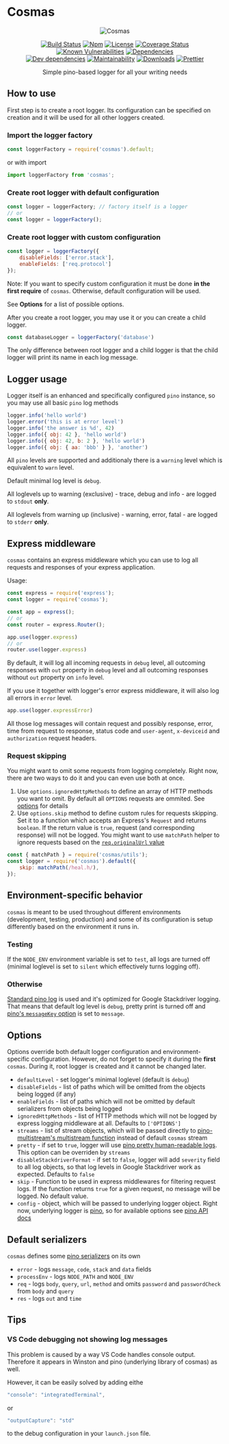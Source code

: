 # Cosmas

<div align="center">

![Cosmas](https://i.imgur.com/EFe3wOa.png)

[![Build Status](https://img.shields.io/travis/com/AckeeCZ/cosmas/master.svg?style=flat-square)](https://travis-ci.com/AckeeCZ/cosmas)
[![Npm](https://img.shields.io/npm/v/cosmas.svg?style=flat-square)](https://www.npmjs.com/package/cosmas)
[![License](https://img.shields.io/github/license/AckeeCZ/cosmas.svg?style=flat-square)](https://github.com/AckeeCZ/cosmas/blob/master/LICENSE)
[![Coverage Status](https://img.shields.io/coveralls/github/AckeeCZ/cosmas.svg?style=flat-square)](https://coveralls.io/github/AckeeCZ/cosmas?branch=master)
[![Known Vulnerabilities](https://snyk.io/test/github/AckeeCZ/cosmas/badge.svg?targetFile=package.json)](https://snyk.io/test/github/AckeeCZ/cosmas?targetFile=package.json)
[![Dependencies](https://img.shields.io/david/AckeeCZ/cosmas.svg?style=flat-square)](https://david-dm.org/AckeeCZ/cosmas)	
[![Dev dependencies](https://img.shields.io/david/dev/AckeeCZ/cosmas.svg?style=flat-square)](https://david-dm.org/AckeeCZ/cosmas)
[![Maintainability](https://img.shields.io/codeclimate/maintainability/AckeeCZ/cosmas.svg?style=flat-square)](https://codeclimate.com/github/AckeeCZ/cosmas)
[![Downloads](https://img.shields.io/npm/dw/cosmas.svg?style=flat-square)](https://www.npmjs.com/package/cosmas)
[![Prettier](https://img.shields.io/badge/code_style-prettier-ff69b4.svg?style=flat-square)](https://github.com/prettier/prettier)

Simple pino-based logger for all your writing needs

</div>

## How to use

First step is to create a root logger. Its configuration can be specified on creation and it will be used for all other loggers created.

### Import the logger factory

```js
const loggerFactory = require('cosmas').default;
```

or with import

```js
import loggerFactory from 'cosmas';
```

### Create root logger with default configuration

```js
const logger = loggerFactory; // factory itself is a logger
// or
const logger = loggerFactory();
```

### Create root logger with custom configuration

```js
const logger = loggerFactory({
    disableFields: ['error.stack'],
    enableFields: ['req.protocol']
});
```

Note: If you want to specify custom configuration it must be done **in the first require** of `cosmas`. Otherwise, default configuration will be used.

See **Options** for a list of possible options.

After you create a root logger, you may use it or you can create a child logger.

```js
const databaseLogger = loggerFactory('database')
```

The only difference between root logger and a child logger is that the child logger will print its name in each log message.

## Logger usage

Logger itself is an enhanced and specifically configured `pino` instance, so you may use all basic `pino` log methods

```js
logger.info('hello world')
logger.error('this is at error level')
logger.info('the answer is %d', 42)
logger.info({ obj: 42 }, 'hello world')
logger.info({ obj: 42, b: 2 }, 'hello world')
logger.info({ obj: { aa: 'bbb' } }, 'another')
```

All `pino` levels are supported and additionaly there is a `warning` level which is equivalent to `warn` level.

Default minimal log level is `debug`.

All loglevels up to warning (exclusive) - trace, debug and info - are logged to `stdout` **only**.

All loglevels from warning up (inclusive) - warning, error, fatal - are logged to `stderr` **only**.

## Express middleware

`cosmas` contains an express middleware which you can use to log all requests and responses of your express application.

Usage:
```js
const express = require('express');
const logger = require('cosmas');

const app = express();
// or
const router = express.Router();

app.use(logger.express)
// or
router.use(logger.express)
```

By default, it will log all incoming requests in `debug` level, all outcoming responses with `out` property in `debug` level and all outcoming responses without `out` property on `info` level.

If you use it together with logger's error express middleware, it will also log all errors in `error` level.

```js
app.use(logger.expressError)
```

All those log messages will contain request and possibly response, error, time from request to response, status code and `user-agent`, `x-deviceid` and `authorization` request headers.

### Request skipping
You might want to omit some requests from logging completely. Right now, there are two ways to do it and you can even use both at once.
1) Use `options.ignoredHttpMethods` to define an array of HTTP methods you want to omit. By default all `OPTIONS` requests are ommited. See [options](#options) for details
2) Use `options.skip` method to define custom rules for requests skipping. Set it to a function which accepts an Express's `Request` and returns `boolean`. If the return value is `true`, request (and corresponding response) will not be logged. You might want to use `matchPath` helper to ignore requests based on the [`req.originalUrl` value](https://expressjs.com/en/4x/api.html#req.originalUrl)

```js
const { matchPath } = require('cosmas/utils');
const logger = require('cosmas').default({
    skip: matchPath(/heal.h/),
});
```

## Environment-specific behavior
`cosmas` is meant to be used throughout different environments (development, testing, production) and some of its configuration is setup differently based on the environment it runs in.

### Testing
If the `NODE_ENV` environment variable is set to `test`, all logs are turned off (minimal loglevel is set to `silent` which effectively turns logging off).

### Otherwise
[Standard pino log](https://github.com/pinojs/pino#usage) is used and it's optimized for Google Stackdriver logging. That means that default log level is `debug`, pretty print is turned off and [pino's `messageKey` option](https://github.com/pinojs/pino/blob/master/docs/API.md#pinooptions-stream) is set to `message`.

## Options
Options override both default logger configuration and environment-specific configuration. However, do not forget to specify it during the **first** `cosmas`. During it, root logger is created and it cannot be changed later.

- `defaultLevel` - set logger's minimal loglevel (default is `debug`)
- `disableFields` - list of paths which will be omitted from the objects being logged (if any)
- `enableFields` - list of paths which will not be omitted by default serializers from objects being logged
- `ignoredHttpMethods` - list of HTTP methods which will not be logged by express logging middleware at all. Defaults to `['OPTIONS']`
- `streams` - list of stream objects, which will be passed directly to [pino-multistream's multistream function](https://github.com/pinojs/pino-multi-stream#pinomsmultistreamstreams) instead of default `cosmas` stream
- `pretty` - if set to `true`, logger will use [pino pretty human-readable logs](https://github.com/pinojs/pino/blob/master/docs/API.md#pretty). This option can be overriden by `streams`
- `disableStackdriverFormat` - if set to `false`, logger will add `severity` field to all log objects, so that log levels in Google Stackdriver work as expected. Defaults to `false`
- `skip` - Function to be used in express middlewares for filtering request logs. If the function returns `true` for a given request, no message will be logged. No default value.
- `config` - object, which will be passed to underlying logger object. Right now, underlying logger is [pino](https://github.com/pinojs/pino), so for available options see [pino API docs](https://github.com/pinojs/pino/blob/master/docs/API.md#pinooptions-stream)

## Default serializers
`cosmas` defines some [pino serializers](https://github.com/pinojs/pino/blob/master/docs/API.md#constructor) on its own

- `error` - logs `message`, `code`, `stack` and `data` fields
- `processEnv` - logs `NODE_PATH` and `NODE_ENV`
- `req` - logs `body`, `query`, `url`, `method` and omits `password` and `passwordCheck` from `body` and `query`
- `res` - logs `out` and `time`


## Tips

### VS Code debugging not showing log messages

This problem is caused by a way VS Code handles console output. Therefore it appears in Winston and pino (underlying library of cosmas) as well.

However, it can be easily solved by adding eithe

```js
"console": "integratedTerminal",
```

or

```js
"outputCapture": "std"
```

to the debug configuration in your `launch.json` file.
